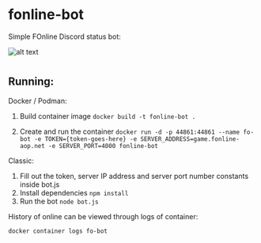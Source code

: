 # fonline-bot
Simple FOnline Discord status bot:

![alt text](https://files.catbox.moe/ypat2w.png)
#
## Running:

Docker / Podman:

1. Build container image ```docker build -t fonline-bot .```

1. Create and run the container ```docker run -d -p 44861:44861 --name fo-bot -e TOKEN={token-goes-here} -e SERVER_ADDRESS=game.fonline-aop.net -e SERVER_PORT=4000 fonline-bot```

Classic:

1. Fill out the token, server IP address and server port number constants inside bot.js
1. Install dependencies ```npm install```
1. Run the bot ```node bot.js```

History of online can be viewed through logs of container:

```docker container logs fo-bot```
#
